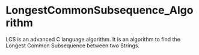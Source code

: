 # LongestCommonSubsequence_Algorithm
LCS is an advanced C language algorithm. It is an algorithm to find the Longest Common Subsequence between two Strings.
